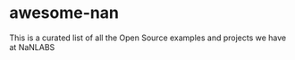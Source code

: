 # awesome-nan

This is a curated list of all the Open Source examples and projects we have at
NaNLABS
